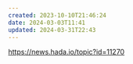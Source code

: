 ```yaml
---
created: 2023-10-10T21:46:24
date: 2024-03-03T11:41
updated: 2024-03-31T22:43
---
```

https://news.hada.io/topic?id=11270